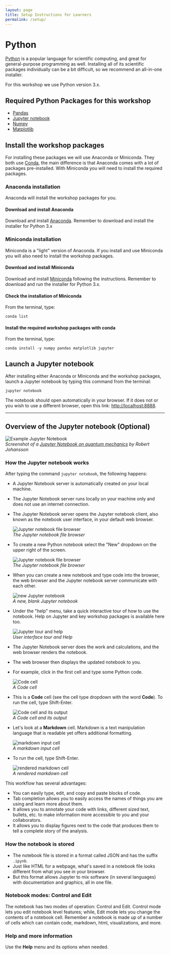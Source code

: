 ```yaml
---
layout: page
title: Setup Instructions for Learners
permalink: /setup/
---
```


# Python

[Python](http://python.org) is a popular language for
scientific computing, and great for general-purpose programming as
well.  Installing all of its scientific packages individually can be
a bit difficult, so we recommend an all-in-one installer.

For this workshop we use Python version 3.x.

## Required Python Packages for this workshop

* [Pandas](http://pandas.pydata.org/)
* [Jupyter notebook](http://jupyter.org/)
* [Numpy](http://www.numpy.org/)
* [Matplotlib](http://matplotlib.org/)

## Install the workshop packages

For installing these packages we will use Anaconda or Miniconda.
They both use [Conda](http://conda.pydata.org/docs/), the main difference is
that Anaconda comes with a lot of packages pre-installed.
With Miniconda you will need to install the required packages.

### Anaconda installation

Anaconda will install the workshop packages for you.

#### Download and install Anaconda

Download and install [Anaconda](https://www.continuum.io/downloads).
Remember to download and install the installer for Python 3.x

### Miniconda installation

Miniconda is a "light" version of Anaconda. If you install and use Miniconda
you will also need to install the workshop packages.

#### Download and install Miniconda

Download and install [Miniconda](http://conda.pydata.org/miniconda.html)
following the instructions. Remember to download and run the installer for
Python 3.x.

#### Check the installation of Miniconda

From the terminal, type:

```
conda list
```

#### Install the required workshop packages with conda

From the terminal, type:

```
conda install -y numpy pandas matplotlib jupyter
```

## Launch a Jupyter notebook

After installing either Anaconda or Miniconda and the workshop packages,
launch a Jupyter notebook by typing this command from the terminal:

```
jupyter notebook
```

The notebook should open automatically in your browser. If it does not or you
wish to use a different browser, open this link: <http://localhost:8888>.

---

## Overview of the Jupyter notebook (Optional)

![Example Jupyter Notebook](./fig/00_0_jupyter_notebook_example.jpg)  
*Screenshot of a [Jupyter Notebook on quantum mechanics](https://github.com/jrjohansson/qutip-lectures) by Robert Johansson*

### How the Jupyter notebook works

After typing the command `jupyter notebook`, the following happens:

* A Jupyter Notebook server is automatically created on your local machine.
* The Jupyter Notebook server runs locally on your machine only and does not
  use an internet connection.
* The Jupyter Notebook server opens the Jupyter notebook client, also known
  as the notebook user interface, in your default web browser.

  ![Jupyter notebook file browser](./fig/00_1_jupyter_file_browser.png)  
  *The Jupyter notebook file browser*

* To create a new Python notebook select the "New" dropdown on the upper
  right of the screen.

  ![Jupyter notebook file browser](./fig/00_2_jupyter_new_notebook.png)  
  *The Jupyter notebook file browser*

* When you can create a new notebook and type code into the browser, the web
  browser and the Jupyter notebook server communicate with each other.

  ![new Jupyter notebook](./fig/00_3_jupyter_blank_notebook.png)  
  *A new, blank Jupyter notebook*

* Under the "help" menu, take a quick interactive tour of how to
  use the notebook. Help on Jupyter and key workshop packages is
  available here too.

  ![Jupyter tour and help](./fig/00_4_jupyter_tour_help.png)  
  *User interface tour and Help*

* The Jupyter Notebook server does the work and calculations, and the web
  browser renders the notebook.
* The web browser then displays the updated notebook to you.

* For example, click in the first cell and type some Python code.

  ![Code cell](./fig/00_5_jupyter_code_before.png)  
  *A Code cell*

* This is a **Code** cell (see the cell type dropdown with the word **Code**). To run the cell, type Shift-Enter.

  ![Code cell and its output](./fig/00_6_jupyter_code_after.png)  
  *A Code cell and its output*

* Let's look at a **Markdown** cell. Markdown is a text manipulation
  language that is readable yet offers additional formatting.

  ![markdown input cell](./fig/00_7_jupyter_markdown_before.png)  
  *A markdown input cell*

* To run the cell, type Shift-Enter.

  ![rendered markdown cell](./fig/00_8_jupyter_markdown_after.png)  
  *A rendered markdown cell*


This workflow has several advantages:

- You can easily type, edit, and copy and paste blocks of code.
- Tab completion allows you to easily access the names of things you are using
  and learn more about them.
- It allows you to annotate your code with links, different sized text,
  bullets, etc. to make information more accessible to you and your
  collaborators.
- It allows you to display figures next to the code that produces them
  to tell a complete story of the analysis.

### How the notebook is stored

* The notebook file is stored in a format called JSON and has the suffix
  `.ipynb`.
* Just like HTML for a webpage, what's saved in a notebook file looks
  different from what you see in your browser.
* But this format allows Jupyter to mix software (in several languages) with
  documentation and graphics, all in one file.

### Notebook modes: Control and Edit

The notebook has two modes of operation: Control and Edit. Control mode lets
you edit notebook level features; while, Edit mode lets you change the
contents of a notebook cell. Remember a notebook is made up of a number of
cells which can contain code, markdown, html, visualizations, and more.

### Help and more information

Use the **Help** menu and its options when needed.

